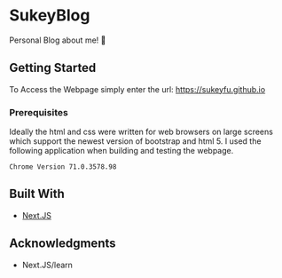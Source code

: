 # SukeyBlog 

Personal Blog about me! 💭


## Getting Started

To Access the Webpage simply enter the url: https://sukeyfu.github.io 


### Prerequisites

Ideally the html and css were written for web browsers on large screens which support the newest version of bootstrap and html 5.
I used the following application when building and testing the webpage.

```
Chrome Version 71.0.3578.98
```


## Built With

* [Next.JS](https://nextjs.org)


## Acknowledgments

* Next.JS/learn
